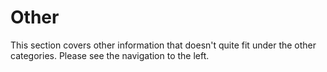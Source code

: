
# Other

This section covers other information that doesn't quite fit under the other categories. Please see the navigation to the left.
